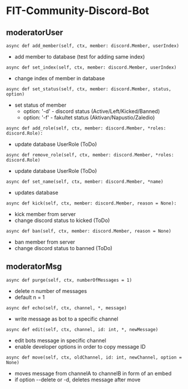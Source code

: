 # FIT-Community-Discord-Bot


## moderatorUser

`async def add_member(self, ctx, member: discord.Member, userIndex)`
* add member to database (test for adding same index)

`async def set_index(self, ctx, member: discord.Member, userIndex)`
* change index of member in database

`async def set_status(self, ctx, member: discord.Member, status, option)`
* set status of member
    * option: '-d' - discord status (Active/Left/Kicked/Banned)
    * option: '-f' - fakultet status (Aktivan/Napustio/Zaledio)

`async def add_role(self, ctx, member: discord.Member, *roles: discord.Role):`
* update database UserRole (ToDo)

`async def remove_role(self, ctx, member: discord.Member, *roles: discord.Role)`
* update database UserRole (ToDo)

`async def set_name(self, ctx, member: discord.Member, *name)`
* updates database

`async def kick(self, ctx, member: discord.Member, reason = None):`
* kick member from server
* change discord status to kicked (ToDo)

`async def ban(self, ctx, member: discord.Member, reason = None)`
* ban member from server
* change discord status to banned (ToDo)

## moderatorMsg

`async def purge(self, ctx, numberOfMessages = 1)`
* delete n number of messages
* default n = 1

`async def echo(self, ctx, channel, *, message)`
* write message as bot to a specific channel

`async def edit(self, ctx, channel, id: int, *, newMessage)`
* edit bots message in specific channel
* enable developer options in order to copy message ID

`async def move(self, ctx, oldChannel, id: int, newChannel, option = None)`
* moves message from channelA to channelB in form of an embed
* if option --delete or -d, deletes message after move


